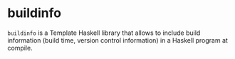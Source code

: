 buildinfo
=========

`buildinfo` is a Template Haskell library that allows to include build information (build time, version control information) in a Haskell program at compile.
